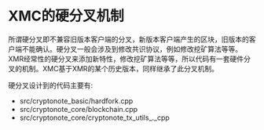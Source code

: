 # XMC的硬分叉机制

所谓硬分叉即不兼容旧版本客户端的分叉，新版本客户端产生的区块，旧版本的客户端不能确认。硬分叉一般会涉及到修改共识协议，例如修改挖矿算法等等。XMR经常性的硬分叉来添加新特性，修改挖矿算法等等，所以代码有一套硬件分叉的机制。XMC基于XMR的某个历史版本，同样继承了此分叉机制。

硬分叉设计到的代码主要有:

* src/cryptonote\_basic/hardfork.cpp
* src/cryptonote\_core/blockchain.cpp
* src/cryptonote\_core/cryptonote\_tx\_utils_._cpp



